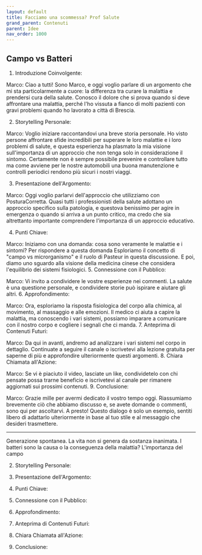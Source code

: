 ```yaml
---
layout: default
title: Facciamo una scommessa? Prof Salute
grand_parent: Contenuti
parent: Idee
nav_order: 1000
---
```


## Campo vs Batteri

1. Introduzione Coinvolgente:

Marco: Ciao a tutti! Sono Marco, e oggi voglio parlare di un argomento che mi sta particolarmente a cuore: la differenza tra curare la malattia e prendersi cura della salute. Conosco il dolore che si prova quando si deve affrontare una malattia, perché l'ho vissuta a fianco di molti pazienti con gravi problemi quando ho lavorato a città di Brescia. 

2. Storytelling Personale:

Marco: Voglio iniziare raccontandovi una breve storia personale. Ho visto persone affrontare sfide incredibili per superare le loro malattie e i loro problemi di salute, e questa esperienza  ha plasmato la mia visione sull'importanza di un approccio che non tenga solo in considerazione il sintomo. Certamente non è sempre possibile prevenire e controllare tutto ma come avviene per le nostre automobili una buona manutenzione e controlli periodici rendono più sicuri i nostri viaggi. 


3. Presentazione dell'Argomento:

Marco: Oggi voglio parlarvi dell'approccio che utilizziamo con PosturaCorretta. Quasi tutti i professionisti della salute adottano un approccio specifico sulla patologia, e questova benissimo per agire in emergenza o quando si arriva a un punto critico, ma credo che sia altrettanto importante comprendere l'importanza di un approccio educativo.

4. Punti Chiave:

Marco: Iniziamo con una domanda: cosa sono veramente le malattie e i sintomi? 
Per rispondere a questa domanda 
Esploriamo il concetto di "campo vs microrganismo" e il ruolo di Pasteur in questa discussione. E poi, diamo uno sguardo alla visione della medicina cinese che considera l'equilibrio dei sistemi fisiologici.
5. Connessione con il Pubblico:

Marco: Vi invito a condividere le vostre esperienze nei commenti. La salute è una questione personale, e condividere storie può ispirare e aiutare gli altri.
6. Approfondimento:

Marco: Ora, esploriamo la risposta fisiologica del corpo alla chimica, al movimento, al massaggio e alle emozioni. Il medico ci aiuta a capire la malattia, ma conoscendo i vari sistemi, possiamo imparare a comunicare con il nostro corpo e cogliere i segnali che ci manda.
7. Anteprima di Contenuti Futuri:

Marco: Da qui in avanti, andremo ad analizzare i vari sistemi nel corpo in dettaglio. Continuate a seguire il canale o iscrivetevi alla lezione gratuita per saperne di più e approfondire ulteriormente questi argomenti.
8. Chiara Chiamata all'Azione:

Marco: Se vi è piaciuto il video, lasciate un like, condividetelo con chi pensate possa trarne beneficio e iscrivetevi al canale per rimanere aggiornati sui prossimi contenuti.
9. Conclusione:

Marco: Grazie mille per avermi dedicato il vostro tempo oggi. Riassumiamo brevemente ciò che abbiamo discusso e, se avete domande o commenti, sono qui per ascoltarvi. A presto!
Questo dialogo è solo un esempio, sentiti libero di adattarlo ulteriormente in base al tuo stile e al messaggio che desideri trasmettere.


-------------

Generazione spontanea.
La vita non si genera da sostanza inanimata. 
I batteri sono la causa o la conseguenza della malattia? 
L'importanza del campo






2. Storytelling Personale:


3. Presentazione dell'Argomento:

4. Punti Chiave:


5. Connessione con il Pubblico:


6. Approfondimento:


7. Anteprima di Contenuti Futuri:


8. Chiara Chiamata all'Azione:

9. Conclusione:






